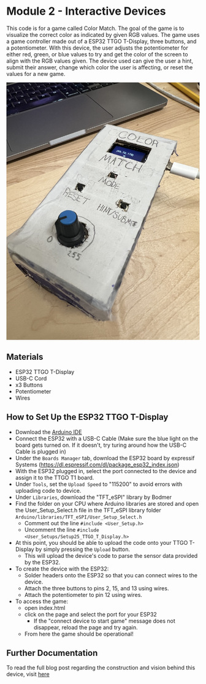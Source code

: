 # Module 2 - Interactive Devices
This code is for a game called Color Match. The goal of the game is to visualize the correct color as indicated by given RGB values. The game uses a game controller made out of a ESP32 TTGO T-Display, three buttons, and a potentiometer. With this device, the user adjusts the potentiometer for either red, green, or blue values to try and get the color of the screen to align with the RGB values given. The device used can give the user a hint, submit their answer, change which color the user is affecting, or reset the values for a new game. 

![](https://github.com/juliahay/Module2/blob/66010d6bdddfe4feb072c9ee7a0cb9ac70db4776/IMG_9543.JPG)

## Materials
- ESP32 TTGO T-Display
- USB-C Cord
- x3 Buttons
- Potentiometer
- Wires

## How to Set Up the ESP32 TTGO T-Display
- Download the [Arduino IDE](https://www.arduino.cc/en/software)
- Connect the ESP32 with a USB-C Cable (Make sure the blue light on the board gets turned on. If it doesn't, try turing around how the USB-C Cable is plugged in)
- Under the `Boards Manager` tab, download the ESP32 board by expressif Systems (https://dl.espressif.com/dl/package_esp32_index.json)
- With the ESP32 plugged in, select the port connected to the device and assign it to the TTGO T1 board.
- Under `Tools`, set the `Upload Speed` to "115200" to avoid errors with uploading code to device.
- Under `Libraries`, download the "TFT_eSPI" library by Bodmer
- Find the folder on your CPU where Arduino libraries are stored and open the User_Setup_Select.h file in the TFT_eSPI library folder `Arduino/libraries/TFT_eSPI/User_Setup_Select.h`
  - Comment out the line `#include <User_Setup.h>`
  - Uncomment the line `#include <User_Setups/Setup25_TTGO_T_Display.h>`
- At this point, you should be able to upload the code onto your TTGO T-Display by simply pressing the `Upload` button.
  - This will upload the device's code to parse the sensor data provided by the ESP32.
- To create the device with the ESP32:
  - Solder headers onto the ESP32 so that you can connect wires to the device.
  - Attach the three buttons to pins 2, 15, and 13 using wires.
  - Attach the potentiometer to pin 12 using wires.
- To access the game:
  - open index.html
  - click on the page and select the port for your ESP32
    - If the "connect device to start game" message does not disappear, reload the page and try again.
  - From here the game should be operational!


## Further Documentation
To read the full blog post regarding the construction and vision behind this device, visit [here](https://juliahay.github.io/CES-portfolio/module2/module2.html)
